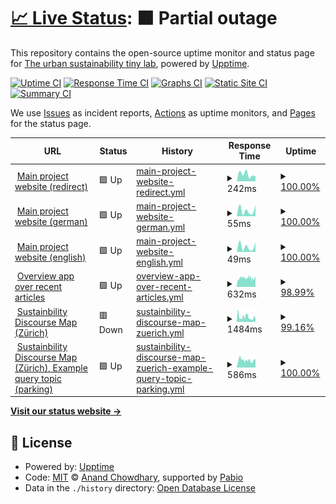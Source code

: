# [📈 Live Status](https://urban-sustainability-lab-zurich.github.io/susdis_monitor): <!--live status--> **🟧 Partial outage**

This repository contains the open-source uptime monitor and status page for [The urban sustainability tiny lab](https://urban-sustainability-lab-zurich.github.io/susdis_monitor), powered by [Upptime](https://github.com/upptime/upptime).

[![Uptime CI](https://github.com/urban-sustainability-lab-zurich/susdis_monitor/workflows/Uptime%20CI/badge.svg)](https://github.com/urban-sustainability-lab-zurich/susdis_monitor/actions?query=workflow%3A%22Uptime+CI%22)
[![Response Time CI](https://github.com/urban-sustainability-lab-zurich/susdis_monitor/workflows/Response%20Time%20CI/badge.svg)](https://github.com/urban-sustainability-lab-zurich/susdis_monitor/actions?query=workflow%3A%22Response+Time+CI%22)
[![Graphs CI](https://github.com/urban-sustainability-lab-zurich/susdis_monitor/workflows/Graphs%20CI/badge.svg)](https://github.com/urban-sustainability-lab-zurich/susdis_monitor/actions?query=workflow%3A%22Graphs+CI%22)
[![Static Site CI](https://github.com/urban-sustainability-lab-zurich/susdis_monitor/workflows/Static%20Site%20CI/badge.svg)](https://github.com/urban-sustainability-lab-zurich/susdis_monitor/actions?query=workflow%3A%22Static+Site+CI%22)
[![Summary CI](https://github.com/urban-sustainability-lab-zurich/susdis_monitor/workflows/Summary%20CI/badge.svg)](https://github.com/urban-sustainability-lab-zurich/susdis_monitor/actions?query=workflow%3A%22Summary+CI%22)

We use [Issues](https://github.com/urban-sustainability-lab-zurich/susdis_monitor/issues) as incident reports, [Actions](https://github.com/urban-sustainability-lab-zurich/susdis_monitor/actions) as uptime monitors, and [Pages](https://urban-sustainability-lab-zurich.github.io/susdis_monitor) for the status page.

<!--start: status pages-->
<!-- This summary is generated by Upptime (https://github.com/upptime/upptime) -->
<!-- Do not edit this manually, your changes will be overwritten -->
<!-- prettier-ignore -->
| URL | Status | History | Response Time | Uptime |
| --- | ------ | ------- | ------------- | ------ |
| <img alt="" src="https://icons.duckduckgo.com/ip3/sustainability.discourses.ch.ico" height="13"> [Main project website (redirect)](https://sustainability.discourses.ch) | 🟩 Up | [main-project-website-redirect.yml](https://github.com/urban-sustainability-lab-zurich/susdis_monitor/commits/HEAD/history/main-project-website-redirect.yml) | <details><summary><img alt="Response time graph" src="./graphs/main-project-website-redirect/response-time-week.png" height="20"> 242ms</summary><br><a href="https://status.discourses.ch/history/main-project-website-redirect"><img alt="Response time 192" src="https://img.shields.io/endpoint?url=https%3A%2F%2Fraw.githubusercontent.com%2Furban-sustainability-lab-zurich%2Fsusdis_monitor%2FHEAD%2Fapi%2Fmain-project-website-redirect%2Fresponse-time.json"></a><br><a href="https://status.discourses.ch/history/main-project-website-redirect"><img alt="24-hour response time 176" src="https://img.shields.io/endpoint?url=https%3A%2F%2Fraw.githubusercontent.com%2Furban-sustainability-lab-zurich%2Fsusdis_monitor%2FHEAD%2Fapi%2Fmain-project-website-redirect%2Fresponse-time-day.json"></a><br><a href="https://status.discourses.ch/history/main-project-website-redirect"><img alt="7-day response time 242" src="https://img.shields.io/endpoint?url=https%3A%2F%2Fraw.githubusercontent.com%2Furban-sustainability-lab-zurich%2Fsusdis_monitor%2FHEAD%2Fapi%2Fmain-project-website-redirect%2Fresponse-time-week.json"></a><br><a href="https://status.discourses.ch/history/main-project-website-redirect"><img alt="30-day response time 350" src="https://img.shields.io/endpoint?url=https%3A%2F%2Fraw.githubusercontent.com%2Furban-sustainability-lab-zurich%2Fsusdis_monitor%2FHEAD%2Fapi%2Fmain-project-website-redirect%2Fresponse-time-month.json"></a><br><a href="https://status.discourses.ch/history/main-project-website-redirect"><img alt="1-year response time 195" src="https://img.shields.io/endpoint?url=https%3A%2F%2Fraw.githubusercontent.com%2Furban-sustainability-lab-zurich%2Fsusdis_monitor%2FHEAD%2Fapi%2Fmain-project-website-redirect%2Fresponse-time-year.json"></a></details> | <details><summary><a href="https://status.discourses.ch/history/main-project-website-redirect">100.00%</a></summary><a href="https://status.discourses.ch/history/main-project-website-redirect"><img alt="All-time uptime 100.00%" src="https://img.shields.io/endpoint?url=https%3A%2F%2Fraw.githubusercontent.com%2Furban-sustainability-lab-zurich%2Fsusdis_monitor%2FHEAD%2Fapi%2Fmain-project-website-redirect%2Fuptime.json"></a><br><a href="https://status.discourses.ch/history/main-project-website-redirect"><img alt="24-hour uptime 100.00%" src="https://img.shields.io/endpoint?url=https%3A%2F%2Fraw.githubusercontent.com%2Furban-sustainability-lab-zurich%2Fsusdis_monitor%2FHEAD%2Fapi%2Fmain-project-website-redirect%2Fuptime-day.json"></a><br><a href="https://status.discourses.ch/history/main-project-website-redirect"><img alt="7-day uptime 100.00%" src="https://img.shields.io/endpoint?url=https%3A%2F%2Fraw.githubusercontent.com%2Furban-sustainability-lab-zurich%2Fsusdis_monitor%2FHEAD%2Fapi%2Fmain-project-website-redirect%2Fuptime-week.json"></a><br><a href="https://status.discourses.ch/history/main-project-website-redirect"><img alt="30-day uptime 100.00%" src="https://img.shields.io/endpoint?url=https%3A%2F%2Fraw.githubusercontent.com%2Furban-sustainability-lab-zurich%2Fsusdis_monitor%2FHEAD%2Fapi%2Fmain-project-website-redirect%2Fuptime-month.json"></a><br><a href="https://status.discourses.ch/history/main-project-website-redirect"><img alt="1-year uptime 100.00%" src="https://img.shields.io/endpoint?url=https%3A%2F%2Fraw.githubusercontent.com%2Furban-sustainability-lab-zurich%2Fsusdis_monitor%2FHEAD%2Fapi%2Fmain-project-website-redirect%2Fuptime-year.json"></a></details>
| <img alt="" src="https://icons.duckduckgo.com/ip3/sustainability.discourses.ch.ico" height="13"> [Main project website (german)](https://sustainability.discourses.ch/de/) | 🟩 Up | [main-project-website-german.yml](https://github.com/urban-sustainability-lab-zurich/susdis_monitor/commits/HEAD/history/main-project-website-german.yml) | <details><summary><img alt="Response time graph" src="./graphs/main-project-website-german/response-time-week.png" height="20"> 55ms</summary><br><a href="https://status.discourses.ch/history/main-project-website-german"><img alt="Response time 48" src="https://img.shields.io/endpoint?url=https%3A%2F%2Fraw.githubusercontent.com%2Furban-sustainability-lab-zurich%2Fsusdis_monitor%2FHEAD%2Fapi%2Fmain-project-website-german%2Fresponse-time.json"></a><br><a href="https://status.discourses.ch/history/main-project-website-german"><img alt="24-hour response time 104" src="https://img.shields.io/endpoint?url=https%3A%2F%2Fraw.githubusercontent.com%2Furban-sustainability-lab-zurich%2Fsusdis_monitor%2FHEAD%2Fapi%2Fmain-project-website-german%2Fresponse-time-day.json"></a><br><a href="https://status.discourses.ch/history/main-project-website-german"><img alt="7-day response time 55" src="https://img.shields.io/endpoint?url=https%3A%2F%2Fraw.githubusercontent.com%2Furban-sustainability-lab-zurich%2Fsusdis_monitor%2FHEAD%2Fapi%2Fmain-project-website-german%2Fresponse-time-week.json"></a><br><a href="https://status.discourses.ch/history/main-project-website-german"><img alt="30-day response time 60" src="https://img.shields.io/endpoint?url=https%3A%2F%2Fraw.githubusercontent.com%2Furban-sustainability-lab-zurich%2Fsusdis_monitor%2FHEAD%2Fapi%2Fmain-project-website-german%2Fresponse-time-month.json"></a><br><a href="https://status.discourses.ch/history/main-project-website-german"><img alt="1-year response time 49" src="https://img.shields.io/endpoint?url=https%3A%2F%2Fraw.githubusercontent.com%2Furban-sustainability-lab-zurich%2Fsusdis_monitor%2FHEAD%2Fapi%2Fmain-project-website-german%2Fresponse-time-year.json"></a></details> | <details><summary><a href="https://status.discourses.ch/history/main-project-website-german">100.00%</a></summary><a href="https://status.discourses.ch/history/main-project-website-german"><img alt="All-time uptime 100.00%" src="https://img.shields.io/endpoint?url=https%3A%2F%2Fraw.githubusercontent.com%2Furban-sustainability-lab-zurich%2Fsusdis_monitor%2FHEAD%2Fapi%2Fmain-project-website-german%2Fuptime.json"></a><br><a href="https://status.discourses.ch/history/main-project-website-german"><img alt="24-hour uptime 100.00%" src="https://img.shields.io/endpoint?url=https%3A%2F%2Fraw.githubusercontent.com%2Furban-sustainability-lab-zurich%2Fsusdis_monitor%2FHEAD%2Fapi%2Fmain-project-website-german%2Fuptime-day.json"></a><br><a href="https://status.discourses.ch/history/main-project-website-german"><img alt="7-day uptime 100.00%" src="https://img.shields.io/endpoint?url=https%3A%2F%2Fraw.githubusercontent.com%2Furban-sustainability-lab-zurich%2Fsusdis_monitor%2FHEAD%2Fapi%2Fmain-project-website-german%2Fuptime-week.json"></a><br><a href="https://status.discourses.ch/history/main-project-website-german"><img alt="30-day uptime 100.00%" src="https://img.shields.io/endpoint?url=https%3A%2F%2Fraw.githubusercontent.com%2Furban-sustainability-lab-zurich%2Fsusdis_monitor%2FHEAD%2Fapi%2Fmain-project-website-german%2Fuptime-month.json"></a><br><a href="https://status.discourses.ch/history/main-project-website-german"><img alt="1-year uptime 100.00%" src="https://img.shields.io/endpoint?url=https%3A%2F%2Fraw.githubusercontent.com%2Furban-sustainability-lab-zurich%2Fsusdis_monitor%2FHEAD%2Fapi%2Fmain-project-website-german%2Fuptime-year.json"></a></details>
| <img alt="" src="https://icons.duckduckgo.com/ip3/sustainability.discourses.ch.ico" height="13"> [Main project website (english)](https://sustainability.discourses.ch/en/) | 🟩 Up | [main-project-website-english.yml](https://github.com/urban-sustainability-lab-zurich/susdis_monitor/commits/HEAD/history/main-project-website-english.yml) | <details><summary><img alt="Response time graph" src="./graphs/main-project-website-english/response-time-week.png" height="20"> 49ms</summary><br><a href="https://status.discourses.ch/history/main-project-website-english"><img alt="Response time 47" src="https://img.shields.io/endpoint?url=https%3A%2F%2Fraw.githubusercontent.com%2Furban-sustainability-lab-zurich%2Fsusdis_monitor%2FHEAD%2Fapi%2Fmain-project-website-english%2Fresponse-time.json"></a><br><a href="https://status.discourses.ch/history/main-project-website-english"><img alt="24-hour response time 88" src="https://img.shields.io/endpoint?url=https%3A%2F%2Fraw.githubusercontent.com%2Furban-sustainability-lab-zurich%2Fsusdis_monitor%2FHEAD%2Fapi%2Fmain-project-website-english%2Fresponse-time-day.json"></a><br><a href="https://status.discourses.ch/history/main-project-website-english"><img alt="7-day response time 49" src="https://img.shields.io/endpoint?url=https%3A%2F%2Fraw.githubusercontent.com%2Furban-sustainability-lab-zurich%2Fsusdis_monitor%2FHEAD%2Fapi%2Fmain-project-website-english%2Fresponse-time-week.json"></a><br><a href="https://status.discourses.ch/history/main-project-website-english"><img alt="30-day response time 50" src="https://img.shields.io/endpoint?url=https%3A%2F%2Fraw.githubusercontent.com%2Furban-sustainability-lab-zurich%2Fsusdis_monitor%2FHEAD%2Fapi%2Fmain-project-website-english%2Fresponse-time-month.json"></a><br><a href="https://status.discourses.ch/history/main-project-website-english"><img alt="1-year response time 47" src="https://img.shields.io/endpoint?url=https%3A%2F%2Fraw.githubusercontent.com%2Furban-sustainability-lab-zurich%2Fsusdis_monitor%2FHEAD%2Fapi%2Fmain-project-website-english%2Fresponse-time-year.json"></a></details> | <details><summary><a href="https://status.discourses.ch/history/main-project-website-english">100.00%</a></summary><a href="https://status.discourses.ch/history/main-project-website-english"><img alt="All-time uptime 100.00%" src="https://img.shields.io/endpoint?url=https%3A%2F%2Fraw.githubusercontent.com%2Furban-sustainability-lab-zurich%2Fsusdis_monitor%2FHEAD%2Fapi%2Fmain-project-website-english%2Fuptime.json"></a><br><a href="https://status.discourses.ch/history/main-project-website-english"><img alt="24-hour uptime 100.00%" src="https://img.shields.io/endpoint?url=https%3A%2F%2Fraw.githubusercontent.com%2Furban-sustainability-lab-zurich%2Fsusdis_monitor%2FHEAD%2Fapi%2Fmain-project-website-english%2Fuptime-day.json"></a><br><a href="https://status.discourses.ch/history/main-project-website-english"><img alt="7-day uptime 100.00%" src="https://img.shields.io/endpoint?url=https%3A%2F%2Fraw.githubusercontent.com%2Furban-sustainability-lab-zurich%2Fsusdis_monitor%2FHEAD%2Fapi%2Fmain-project-website-english%2Fuptime-week.json"></a><br><a href="https://status.discourses.ch/history/main-project-website-english"><img alt="30-day uptime 100.00%" src="https://img.shields.io/endpoint?url=https%3A%2F%2Fraw.githubusercontent.com%2Furban-sustainability-lab-zurich%2Fsusdis_monitor%2FHEAD%2Fapi%2Fmain-project-website-english%2Fuptime-month.json"></a><br><a href="https://status.discourses.ch/history/main-project-website-english"><img alt="1-year uptime 100.00%" src="https://img.shields.io/endpoint?url=https%3A%2F%2Fraw.githubusercontent.com%2Furban-sustainability-lab-zurich%2Fsusdis_monitor%2FHEAD%2Fapi%2Fmain-project-website-english%2Fuptime-year.json"></a></details>
| <img alt="" src="https://icons.duckduckgo.com/ip3/simple.sustainability.discourses.ch.ico" height="13"> [Overview app over recent articles](https://simple.sustainability.discourses.ch) | 🟩 Up | [overview-app-over-recent-articles.yml](https://github.com/urban-sustainability-lab-zurich/susdis_monitor/commits/HEAD/history/overview-app-over-recent-articles.yml) | <details><summary><img alt="Response time graph" src="./graphs/overview-app-over-recent-articles/response-time-week.png" height="20"> 632ms</summary><br><a href="https://status.discourses.ch/history/overview-app-over-recent-articles"><img alt="Response time 614" src="https://img.shields.io/endpoint?url=https%3A%2F%2Fraw.githubusercontent.com%2Furban-sustainability-lab-zurich%2Fsusdis_monitor%2FHEAD%2Fapi%2Foverview-app-over-recent-articles%2Fresponse-time.json"></a><br><a href="https://status.discourses.ch/history/overview-app-over-recent-articles"><img alt="24-hour response time 701" src="https://img.shields.io/endpoint?url=https%3A%2F%2Fraw.githubusercontent.com%2Furban-sustainability-lab-zurich%2Fsusdis_monitor%2FHEAD%2Fapi%2Foverview-app-over-recent-articles%2Fresponse-time-day.json"></a><br><a href="https://status.discourses.ch/history/overview-app-over-recent-articles"><img alt="7-day response time 632" src="https://img.shields.io/endpoint?url=https%3A%2F%2Fraw.githubusercontent.com%2Furban-sustainability-lab-zurich%2Fsusdis_monitor%2FHEAD%2Fapi%2Foverview-app-over-recent-articles%2Fresponse-time-week.json"></a><br><a href="https://status.discourses.ch/history/overview-app-over-recent-articles"><img alt="30-day response time 804" src="https://img.shields.io/endpoint?url=https%3A%2F%2Fraw.githubusercontent.com%2Furban-sustainability-lab-zurich%2Fsusdis_monitor%2FHEAD%2Fapi%2Foverview-app-over-recent-articles%2Fresponse-time-month.json"></a><br><a href="https://status.discourses.ch/history/overview-app-over-recent-articles"><img alt="1-year response time 614" src="https://img.shields.io/endpoint?url=https%3A%2F%2Fraw.githubusercontent.com%2Furban-sustainability-lab-zurich%2Fsusdis_monitor%2FHEAD%2Fapi%2Foverview-app-over-recent-articles%2Fresponse-time-year.json"></a></details> | <details><summary><a href="https://status.discourses.ch/history/overview-app-over-recent-articles">98.99%</a></summary><a href="https://status.discourses.ch/history/overview-app-over-recent-articles"><img alt="All-time uptime 98.56%" src="https://img.shields.io/endpoint?url=https%3A%2F%2Fraw.githubusercontent.com%2Furban-sustainability-lab-zurich%2Fsusdis_monitor%2FHEAD%2Fapi%2Foverview-app-over-recent-articles%2Fuptime.json"></a><br><a href="https://status.discourses.ch/history/overview-app-over-recent-articles"><img alt="24-hour uptime 98.00%" src="https://img.shields.io/endpoint?url=https%3A%2F%2Fraw.githubusercontent.com%2Furban-sustainability-lab-zurich%2Fsusdis_monitor%2FHEAD%2Fapi%2Foverview-app-over-recent-articles%2Fuptime-day.json"></a><br><a href="https://status.discourses.ch/history/overview-app-over-recent-articles"><img alt="7-day uptime 98.99%" src="https://img.shields.io/endpoint?url=https%3A%2F%2Fraw.githubusercontent.com%2Furban-sustainability-lab-zurich%2Fsusdis_monitor%2FHEAD%2Fapi%2Foverview-app-over-recent-articles%2Fuptime-week.json"></a><br><a href="https://status.discourses.ch/history/overview-app-over-recent-articles"><img alt="30-day uptime 99.56%" src="https://img.shields.io/endpoint?url=https%3A%2F%2Fraw.githubusercontent.com%2Furban-sustainability-lab-zurich%2Fsusdis_monitor%2FHEAD%2Fapi%2Foverview-app-over-recent-articles%2Fuptime-month.json"></a><br><a href="https://status.discourses.ch/history/overview-app-over-recent-articles"><img alt="1-year uptime 98.56%" src="https://img.shields.io/endpoint?url=https%3A%2F%2Fraw.githubusercontent.com%2Furban-sustainability-lab-zurich%2Fsusdis_monitor%2FHEAD%2Fapi%2Foverview-app-over-recent-articles%2Fuptime-year.json"></a></details>
| <img alt="" src="https://icons.duckduckgo.com/ip3/zuerich.sustainability.discourses.ch.ico" height="13"> [Sustainbility Discourse Map (Zürich)](https://zuerich.sustainability.discourses.ch) | 🟥 Down | [sustainbility-discourse-map-zuerich.yml](https://github.com/urban-sustainability-lab-zurich/susdis_monitor/commits/HEAD/history/sustainbility-discourse-map-zuerich.yml) | <details><summary><img alt="Response time graph" src="./graphs/sustainbility-discourse-map-zuerich/response-time-week.png" height="20"> 1484ms</summary><br><a href="https://status.discourses.ch/history/sustainbility-discourse-map-zuerich"><img alt="Response time 1069" src="https://img.shields.io/endpoint?url=https%3A%2F%2Fraw.githubusercontent.com%2Furban-sustainability-lab-zurich%2Fsusdis_monitor%2FHEAD%2Fapi%2Fsustainbility-discourse-map-zuerich%2Fresponse-time.json"></a><br><a href="https://status.discourses.ch/history/sustainbility-discourse-map-zuerich"><img alt="24-hour response time 1601" src="https://img.shields.io/endpoint?url=https%3A%2F%2Fraw.githubusercontent.com%2Furban-sustainability-lab-zurich%2Fsusdis_monitor%2FHEAD%2Fapi%2Fsustainbility-discourse-map-zuerich%2Fresponse-time-day.json"></a><br><a href="https://status.discourses.ch/history/sustainbility-discourse-map-zuerich"><img alt="7-day response time 1484" src="https://img.shields.io/endpoint?url=https%3A%2F%2Fraw.githubusercontent.com%2Furban-sustainability-lab-zurich%2Fsusdis_monitor%2FHEAD%2Fapi%2Fsustainbility-discourse-map-zuerich%2Fresponse-time-week.json"></a><br><a href="https://status.discourses.ch/history/sustainbility-discourse-map-zuerich"><img alt="30-day response time 1339" src="https://img.shields.io/endpoint?url=https%3A%2F%2Fraw.githubusercontent.com%2Furban-sustainability-lab-zurich%2Fsusdis_monitor%2FHEAD%2Fapi%2Fsustainbility-discourse-map-zuerich%2Fresponse-time-month.json"></a><br><a href="https://status.discourses.ch/history/sustainbility-discourse-map-zuerich"><img alt="1-year response time 1098" src="https://img.shields.io/endpoint?url=https%3A%2F%2Fraw.githubusercontent.com%2Furban-sustainability-lab-zurich%2Fsusdis_monitor%2FHEAD%2Fapi%2Fsustainbility-discourse-map-zuerich%2Fresponse-time-year.json"></a></details> | <details><summary><a href="https://status.discourses.ch/history/sustainbility-discourse-map-zuerich">99.16%</a></summary><a href="https://status.discourses.ch/history/sustainbility-discourse-map-zuerich"><img alt="All-time uptime 98.52%" src="https://img.shields.io/endpoint?url=https%3A%2F%2Fraw.githubusercontent.com%2Furban-sustainability-lab-zurich%2Fsusdis_monitor%2FHEAD%2Fapi%2Fsustainbility-discourse-map-zuerich%2Fuptime.json"></a><br><a href="https://status.discourses.ch/history/sustainbility-discourse-map-zuerich"><img alt="24-hour uptime 97.98%" src="https://img.shields.io/endpoint?url=https%3A%2F%2Fraw.githubusercontent.com%2Furban-sustainability-lab-zurich%2Fsusdis_monitor%2FHEAD%2Fapi%2Fsustainbility-discourse-map-zuerich%2Fuptime-day.json"></a><br><a href="https://status.discourses.ch/history/sustainbility-discourse-map-zuerich"><img alt="7-day uptime 99.16%" src="https://img.shields.io/endpoint?url=https%3A%2F%2Fraw.githubusercontent.com%2Furban-sustainability-lab-zurich%2Fsusdis_monitor%2FHEAD%2Fapi%2Fsustainbility-discourse-map-zuerich%2Fuptime-week.json"></a><br><a href="https://status.discourses.ch/history/sustainbility-discourse-map-zuerich"><img alt="30-day uptime 99.69%" src="https://img.shields.io/endpoint?url=https%3A%2F%2Fraw.githubusercontent.com%2Furban-sustainability-lab-zurich%2Fsusdis_monitor%2FHEAD%2Fapi%2Fsustainbility-discourse-map-zuerich%2Fuptime-month.json"></a><br><a href="https://status.discourses.ch/history/sustainbility-discourse-map-zuerich"><img alt="1-year uptime 97.62%" src="https://img.shields.io/endpoint?url=https%3A%2F%2Fraw.githubusercontent.com%2Furban-sustainability-lab-zurich%2Fsusdis_monitor%2FHEAD%2Fapi%2Fsustainbility-discourse-map-zuerich%2Fuptime-year.json"></a></details>
| <img alt="" src="https://icons.duckduckgo.com/ip3/zuerich.sustainability.discourses.ch.ico" height="13"> [Sustainbility Discourse Map (Zürich), Example query topic (parking)](https://zuerich.sustainability.discourses.ch/topic/PRK) | 🟩 Up | [sustainbility-discourse-map-zuerich-example-query-topic-parking.yml](https://github.com/urban-sustainability-lab-zurich/susdis_monitor/commits/HEAD/history/sustainbility-discourse-map-zuerich-example-query-topic-parking.yml) | <details><summary><img alt="Response time graph" src="./graphs/sustainbility-discourse-map-zuerich-example-query-topic-parking/response-time-week.png" height="20"> 586ms</summary><br><a href="https://status.discourses.ch/history/sustainbility-discourse-map-zuerich-example-query-topic-parking"><img alt="Response time 483" src="https://img.shields.io/endpoint?url=https%3A%2F%2Fraw.githubusercontent.com%2Furban-sustainability-lab-zurich%2Fsusdis_monitor%2FHEAD%2Fapi%2Fsustainbility-discourse-map-zuerich-example-query-topic-parking%2Fresponse-time.json"></a><br><a href="https://status.discourses.ch/history/sustainbility-discourse-map-zuerich-example-query-topic-parking"><img alt="24-hour response time 656" src="https://img.shields.io/endpoint?url=https%3A%2F%2Fraw.githubusercontent.com%2Furban-sustainability-lab-zurich%2Fsusdis_monitor%2FHEAD%2Fapi%2Fsustainbility-discourse-map-zuerich-example-query-topic-parking%2Fresponse-time-day.json"></a><br><a href="https://status.discourses.ch/history/sustainbility-discourse-map-zuerich-example-query-topic-parking"><img alt="7-day response time 586" src="https://img.shields.io/endpoint?url=https%3A%2F%2Fraw.githubusercontent.com%2Furban-sustainability-lab-zurich%2Fsusdis_monitor%2FHEAD%2Fapi%2Fsustainbility-discourse-map-zuerich-example-query-topic-parking%2Fresponse-time-week.json"></a><br><a href="https://status.discourses.ch/history/sustainbility-discourse-map-zuerich-example-query-topic-parking"><img alt="30-day response time 502" src="https://img.shields.io/endpoint?url=https%3A%2F%2Fraw.githubusercontent.com%2Furban-sustainability-lab-zurich%2Fsusdis_monitor%2FHEAD%2Fapi%2Fsustainbility-discourse-map-zuerich-example-query-topic-parking%2Fresponse-time-month.json"></a><br><a href="https://status.discourses.ch/history/sustainbility-discourse-map-zuerich-example-query-topic-parking"><img alt="1-year response time 499" src="https://img.shields.io/endpoint?url=https%3A%2F%2Fraw.githubusercontent.com%2Furban-sustainability-lab-zurich%2Fsusdis_monitor%2FHEAD%2Fapi%2Fsustainbility-discourse-map-zuerich-example-query-topic-parking%2Fresponse-time-year.json"></a></details> | <details><summary><a href="https://status.discourses.ch/history/sustainbility-discourse-map-zuerich-example-query-topic-parking">100.00%</a></summary><a href="https://status.discourses.ch/history/sustainbility-discourse-map-zuerich-example-query-topic-parking"><img alt="All-time uptime 100.00%" src="https://img.shields.io/endpoint?url=https%3A%2F%2Fraw.githubusercontent.com%2Furban-sustainability-lab-zurich%2Fsusdis_monitor%2FHEAD%2Fapi%2Fsustainbility-discourse-map-zuerich-example-query-topic-parking%2Fuptime.json"></a><br><a href="https://status.discourses.ch/history/sustainbility-discourse-map-zuerich-example-query-topic-parking"><img alt="24-hour uptime 100.00%" src="https://img.shields.io/endpoint?url=https%3A%2F%2Fraw.githubusercontent.com%2Furban-sustainability-lab-zurich%2Fsusdis_monitor%2FHEAD%2Fapi%2Fsustainbility-discourse-map-zuerich-example-query-topic-parking%2Fuptime-day.json"></a><br><a href="https://status.discourses.ch/history/sustainbility-discourse-map-zuerich-example-query-topic-parking"><img alt="7-day uptime 100.00%" src="https://img.shields.io/endpoint?url=https%3A%2F%2Fraw.githubusercontent.com%2Furban-sustainability-lab-zurich%2Fsusdis_monitor%2FHEAD%2Fapi%2Fsustainbility-discourse-map-zuerich-example-query-topic-parking%2Fuptime-week.json"></a><br><a href="https://status.discourses.ch/history/sustainbility-discourse-map-zuerich-example-query-topic-parking"><img alt="30-day uptime 100.00%" src="https://img.shields.io/endpoint?url=https%3A%2F%2Fraw.githubusercontent.com%2Furban-sustainability-lab-zurich%2Fsusdis_monitor%2FHEAD%2Fapi%2Fsustainbility-discourse-map-zuerich-example-query-topic-parking%2Fuptime-month.json"></a><br><a href="https://status.discourses.ch/history/sustainbility-discourse-map-zuerich-example-query-topic-parking"><img alt="1-year uptime 100.00%" src="https://img.shields.io/endpoint?url=https%3A%2F%2Fraw.githubusercontent.com%2Furban-sustainability-lab-zurich%2Fsusdis_monitor%2FHEAD%2Fapi%2Fsustainbility-discourse-map-zuerich-example-query-topic-parking%2Fuptime-year.json"></a></details>

<!--end: status pages-->

[**Visit our status website →**](https://urban-sustainability-lab-zurich.github.io/susdis_monitor)

## 📄 License

- Powered by: [Upptime](https://github.com/upptime/upptime)
- Code: [MIT](./LICENSE) © [Anand Chowdhary](https://anandchowdhary.com), supported by [Pabio](https://pabio.com)
- Data in the `./history` directory: [Open Database License](https://opendatacommons.org/licenses/odbl/1-0/)
